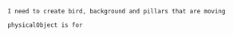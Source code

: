 ````# FlappyBird
I need to create bird, background and pillars that are moving

physicalObject is for 